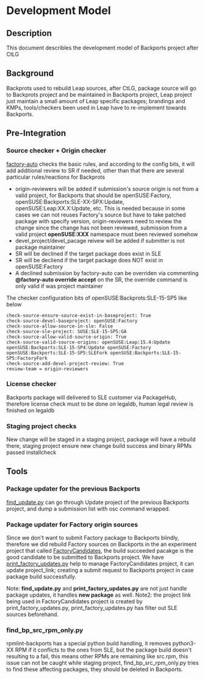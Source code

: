 # Development Model

## Description

This document describles the development model of Backports project after CtLG

## Background

Backprots used to rebuild Leap sources, after CtLG, package source will go to Backprots project and be maintained in Backports project, Leap project just maintain a small amount of Leap specific packages; brandings and KMPs, tools/checkers been used in Leap have to re-implement towards Backports.

## Pre-Integration

### Source checker + Origin checker

[factory-auto](https://github.com/openSUSE/openSUSE-release-tools/blob/master/check_source.py) checks the basic rules, and according to the config bits, it will add additional review to SR if needed, other than that there are several particular rules/reactions for Backprots

* origin-reviewers will be added if submission's source origin is not from a valid project, for Backports that should be openSUSE:Factory, openSUSE:Backports:SLE-XX-SPX:Update, openSUSE:Leap:XX.X:Update, etc. This is needed because in some cases we can not reuses Factory's source but have to take patched package with specify version, origin-reviewers need to review the change since the change has not been reviewed, submission from a valid project __openSUSE:XXX__ namespace must been reviewed somehow
* devel_project/devel_pacage reivew will be added if submitter is not package maintainer
* SR will be declined if the target package does exist in SLE
* SR will be decliend if the target package does NOT exist in openSUSE:Factory
* A declined submission by factory-auto can be overriden via commenting __@factory-auto override accept__ on the SR, the override command is only valid if was project maintainer

The checker configuration bits of openSUSE:Backprots:SLE-15-SP5 like below

```
check-source-ensure-source-exist-in-baseproject: True
check-source-devel-baseproject: openSUSE:Factory
check-source-allow-source-in-sle: False
check-source-sle-project: SUSE:SLE-15-SP5:GA
check-source-allow-valid-source-origin: True
check-source-valid-source-origins: openSUSE:Leap:15.4:Update openSUSE:Backports:SLE-15-SP4:Update openSUSE:Factory openSUSE:Backports:SLE-15-SP5:SLEFork openSUSE:Backports:SLE-15-SP5:FactoryFork
check-source-add-devel-project-review: True
review-team = origin-reviewers
```

### License checker

Backports package will delivered to SLE customer via PackageHub, therefore license check must to be done on legaldb, human legal review is finished on legaldb

### Staging project checks

New change will be staged in a staging project, package will have a rebuild there, staging project ensure new change build success and binary RPMs passed installcheck

## Tools

### Package updater for the previous Backports

[find_update.py](https://github.com/nilxam/leap_development/blob/master/scripts/find_update.py) can go through Update project of the previous Backports project, and dump a submission list with osc command
wrapped.

### Package updater for Factory origin sources

Since we don't want to submit Factory package to Backports blindly, therefore we did rebuild Factory sources on Backports in the an experiment project that called [FactoryCandidates](https://build.opensuse.org/project/show/openSUSE:Backports:SLE-15-SP5:FactoryCandidates), the build succeeded pacakge is the good candidate  to be submitted to Backports project. We have [print_factory_updates.py](https://github.com/nilxam/leap_development/blob/master/scripts/print_factory_updates.py) help to manage FactoryCandidates project, it can update project_link; creating a submit request to Backports project in case package build successfully.

Note: **find_update.py** and **print_factory_updates.py** are not just handle package updates, it handles __new package__ as well.
Note2: the project link being used in FactoryCandidates project is created by print_factory_updates.py, print_factory_updates.py has filter out SLE sources beforehand.

### find_bp_src_rpm_only.py

rpmlint-backports has a special python build handling, it removes python3-XX RPM if it conflicts to the ones from SLE, but the package build doesn't resulting to a fail, this means other RPMs are remaining like src.rpm, this issue can not be caught while staging project, find_bp_src_rpm_only.py tries to find these affecting packages, they should be deleted in Backports.
